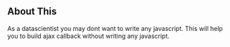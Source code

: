 ## About This
As a datascientist you may dont want to write any javascript. This will help you to build ajax callback without writing any javascript.
